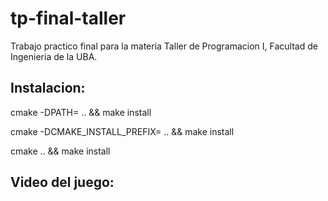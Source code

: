 # tp-final-taller

Trabajo practico final para la materia Taller de Programacion I, Facultad de Ingenieria de la UBA.

## Instalacion:

cmake -DPATH=<path> .. && make install

cmake -DCMAKE_INSTALL_PREFIX=<path> .. && make install
  
cmake .. && make install


## Video del juego:

